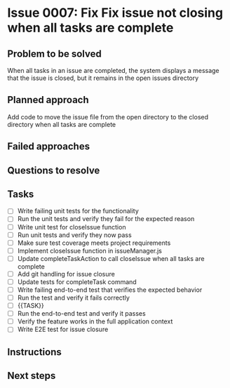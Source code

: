 # Issue 0007: Fix Fix issue not closing when all tasks are complete

## Problem to be solved
When all tasks in an issue are completed, the system displays a message that the issue is closed, but it remains in the open issues directory

## Planned approach
Add code to move the issue file from the open directory to the closed directory when all tasks are complete

## Failed approaches


## Questions to resolve


## Tasks
- [ ] Write failing unit tests for the functionality
- [ ] Run the unit tests and verify they fail for the expected reason
- [ ] Write unit test for closeIssue function
- [ ] Run unit tests and verify they now pass
- [ ] Make sure test coverage meets project requirements
- [ ] Implement closeIssue function in issueManager.js
- [ ] Update completeTaskAction to call closeIssue when all tasks are complete
- [ ] Add git handling for issue closure
- [ ] Update tests for completeTask command
- [ ] Write failing end-to-end test that verifies the expected behavior
- [ ] Run the test and verify it fails correctly
- [ ] {{TASK}}
- [ ] Run the end-to-end test and verify it passes
- [ ] Verify the feature works in the full application context
- [ ] Write E2E test for issue closure

## Instructions


## Next steps


